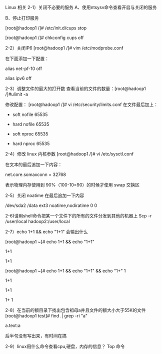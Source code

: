 Linux 相关
2-1）关闭不必要的服务
A、使用ntsysv命令查看开启与关闭的服务

B、停止打印服务

[root@hadoop1 /]# /etc/init.d/cups stop

[root@hadoop1 /]# chkconfig cups off

2-2）关闭IP6
[root@hadoop1 /]# vim /etc/modprobe.conf

在下面添加一下配置：

alias net-pf-10 off

alias ipv6 off

2-3）调整文件的最大的打开数
查看当前的文件的数量：[root@hadoop1 /]#ulimit -a

修改配置：
[root@hadoop1 /]# vi /etc/security/limits.conf 在文件最后加上：

* soft nofile 65535

* hard nofile 65535

* soft nproc 65535

* hard nproc 65535

2-4）修改 linux 内核参数
[root@hadoop1 /]# vi /etc/sysctl.conf

在文本的最后追加一下内容：

net.core.somaxconn = 32768

 

表示物理内存使用到 90%（100-10=90）的时候才使用 swap 交换区

2-5）关闭 noatime
在最后追加一下内容

/dev/sda2 /data ext3 noatime,nodiratime 0 0

 

 

2-6)请用shell命令把某一个文件下的所有的文件分发到其他的机器上
Scp  -r  /user/local   hadoop2:/user/local

 

2-7）echo 1+1 && echo "1+1" 会输出什么
 

[root@hadoop1 ~]# echo 1+1 && echo "1+1"

1+1

1+1

 

[root@hadoop1 ~]# echo 1+1 && echo "1+1" && echo "1+" 1

1+1

1+1

1+ 1

 

2-8）在当前的额目录下找出包含祖母a并且文件的额大小大于55K的文件
[root@hadoop1 test]# find  .|  grep -ri "a"

a.text:a

 

后半句没有写出来，有时间在搞

 

 

2-9）linux用什么命令查看cpu,硬盘，内存的信息？
Top 命令
